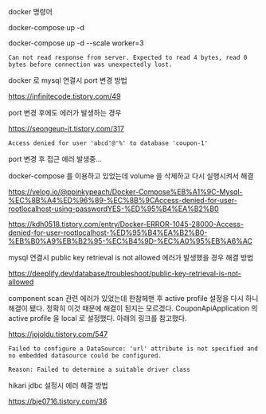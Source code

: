 



docker 명령어

docker-compose up -d

docker-compose up -d --scale worker=3



```
Can not read response from server. Expected to read 4 bytes, read 0 bytes before connection was unexpectedly lost.
```

docker 로 mysql 연결시 port 변경 방법

https://infinitecode.tistory.com/49



port 변경 후에도 에러가 발생하는 경우

https://seongeun-it.tistory.com/317



```
Access denied for user 'abcd'@'%' to database 'coupon-1'
```

port 변경 후 접근 에러 발생중...



docker-compose 를 이용하고 있었는데 volume 을 삭제하고 다시 실행시켜서 해결

https://velog.io/@ppinkypeach/Docker-Compose%EB%A1%9C-Mysql-%EC%8B%A4%ED%96%89-%EC%8B%9CAccess-denied-for-user-rootlocalhost-using-passwordYES-%ED%95%B4%EA%B2%B0

https://kdh0518.tistory.com/entry/Docker-ERROR-1045-28000-Access-denied-for-user-rootlocalhost-%ED%95%B4%EA%B2%B0-%EB%B0%A9%EB%B2%95-%EC%B4%9D-%EC%A0%95%EB%A6%AC





mysql 연결시 public key retrieval is not allowed 에러가 발생했을 경우 해결 방법

https://deeplify.dev/database/troubleshoot/public-key-retrieval-is-not-allowed



component scan 관련 에러가 있었는데 한참헤맨 후 active profile 설정을 다시 하니 해결이 됐다. 정확히 이것 때문에 해결이 된지는 모르겠다. CouponApiApplication 의 active profile 을 local 로 설정했다. 아래의 링크를 참고했다.

https://jojoldu.tistory.com/547



```
Failed to configure a DataSource: 'url' attribute is not specified and no embedded datasource could be configured.

Reason: Failed to determine a suitable driver class
```

hikari jdbc 설정시 에러 해결 방법

https://bje0716.tistory.com/36